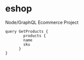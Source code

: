 # eshop
Node/GraphQL Ecommerce Project


```
query GetProducts {
  		products {
        name
        sku
      }     
}
```